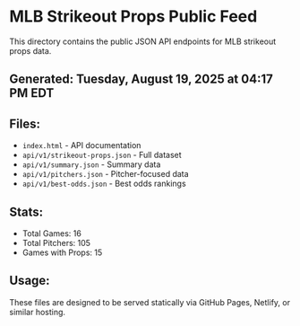 # MLB Strikeout Props Public Feed

This directory contains the public JSON API endpoints for MLB strikeout props data.

## Generated: Tuesday, August 19, 2025 at 04:17 PM EDT

## Files:
- `index.html` - API documentation
- `api/v1/strikeout-props.json` - Full dataset
- `api/v1/summary.json` - Summary data
- `api/v1/pitchers.json` - Pitcher-focused data  
- `api/v1/best-odds.json` - Best odds rankings

## Stats:
- Total Games: 16
- Total Pitchers: 105
- Games with Props: 15

## Usage:
These files are designed to be served statically via GitHub Pages, Netlify, or similar hosting.
